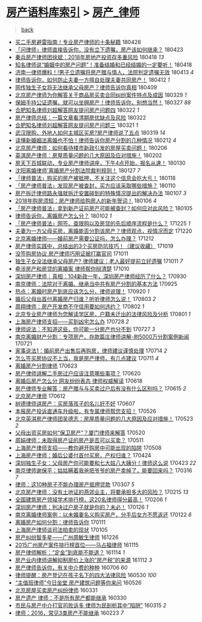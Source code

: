 [房产语料库索引](../../README.md)  > [房产_律师](房产_律师.md)
====
> [back](../README.md)

- [买二手房避雷指南！专业房产律师的十条秘籍](http://jkwz.applinzi.com/ittc/7096971848820720651.html#%E4%B9%B0%E4%BA%8C%E6%89%8B%E6%88%BF%E9%81%BF%E9%9B%B7%E6%8C%87%E5%8D%97%EF%BC%81%E4%B8%93%E4%B8%9A%E6%88%BF%E4%BA%A7%E5%BE%8B%E5%B8%88%E7%9A%84%E5%8D%81%E6%9D%A1%E7%A7%98%E7%B1%8D) 180428  
- [「问律师」律师直接告诉你，没有立下遗嘱，房产该如何继承？](http://jkwz.applinzi.com/ittc/7095222730968531978.html#%E3%80%8C%E9%97%AE%E5%BE%8B%E5%B8%88%E3%80%8D%E5%BE%8B%E5%B8%88%E7%9B%B4%E6%8E%A5%E5%91%8A%E8%AF%89%E4%BD%A0%EF%BC%8C%E6%B2%A1%E6%9C%89%E7%AB%8B%E4%B8%8B%E9%81%97%E5%98%B1%EF%BC%8C%E6%88%BF%E4%BA%A7%E8%AF%A5%E5%A6%82%E4%BD%95%E7%BB%A7%E6%89%BF%EF%BC%9F) 180423  
- [秦兵房产律师团徐斌：2018年房地产投资存多重风险](http://jkwz.applinzi.com/ittc/7093383697950835722.html#%E7%A7%A6%E5%85%B5%E6%88%BF%E4%BA%A7%E5%BE%8B%E5%B8%88%E5%9B%A2%E5%BE%90%E6%96%8C%EF%BC%9A2018%E5%B9%B4%E6%88%BF%E5%9C%B0%E4%BA%A7%E6%8A%95%E8%B5%84%E5%AD%98%E5%A4%9A%E9%87%8D%E9%A3%8E%E9%99%A9) 180418 *13* 
- [知名律师说“婚姻中的房产问题”！准备结婚和已经结婚的一定要听！](http://jkwz.applinzi.com/ittc/7093338774346138640.html#%E7%9F%A5%E5%90%8D%E5%BE%8B%E5%B8%88%E8%AF%B4%E2%80%9C%E5%A9%9A%E5%A7%BB%E4%B8%AD%E7%9A%84%E6%88%BF%E4%BA%A7%E9%97%AE%E9%A2%98%E2%80%9D%EF%BC%81%E5%87%86%E5%A4%87%E7%BB%93%E5%A9%9A%E5%92%8C%E5%B7%B2%E7%BB%8F%E7%BB%93%E5%A9%9A%E7%9A%84%E4%B8%80%E5%AE%9A%E8%A6%81%E5%90%AC%EF%BC%81) 180418  
- [济南一律师爆料！!男子立遗嘱将房产赠与情人，法院判定遗嘱无效](http://jkwz.applinzi.com/ittc/7091420870633587718.html#%E6%B5%8E%E5%8D%97%E4%B8%80%E5%BE%8B%E5%B8%88%E7%88%86%E6%96%99%EF%BC%81%21%E7%94%B7%E5%AD%90%E7%AB%8B%E9%81%97%E5%98%B1%E5%B0%86%E6%88%BF%E4%BA%A7%E8%B5%A0%E4%B8%8E%E6%83%85%E4%BA%BA%EF%BC%8C%E6%B3%95%E9%99%A2%E5%88%A4%E5%AE%9A%E9%81%97%E5%98%B1%E6%97%A0%E6%95%88) 180413 *4* 
- [律师告诉你，如何防止夫妻一方擅自处理夫妻共同房产！](http://jkwz.applinzi.com/ittc/7091101953046348806.html#%E5%BE%8B%E5%B8%88%E5%91%8A%E8%AF%89%E4%BD%A0%EF%BC%8C%E5%A6%82%E4%BD%95%E9%98%B2%E6%AD%A2%E5%A4%AB%E5%A6%BB%E4%B8%80%E6%96%B9%E6%93%85%E8%87%AA%E5%A4%84%E7%90%86%E5%A4%AB%E5%A6%BB%E5%85%B1%E5%90%8C%E6%88%BF%E4%BA%A7%EF%BC%81) 180412 *1* 
- [网传独生子女将无法继承父母房产？律师告诉你真相](http://jkwz.applinzi.com/ittc/7090035599753085958.html#%E7%BD%91%E4%BC%A0%E7%8B%AC%E7%94%9F%E5%AD%90%E5%A5%B3%E5%B0%86%E6%97%A0%E6%B3%95%E7%BB%A7%E6%89%BF%E7%88%B6%E6%AF%8D%E6%88%BF%E4%BA%A7%EF%BC%9F%E5%BE%8B%E5%B8%88%E5%91%8A%E8%AF%89%E4%BD%A0%E7%9C%9F%E7%9B%B8) 180409  
- [北京房产律师为你解答关于商品房买卖合同纠纷案件特点及成因](http://jkwz.applinzi.com/ittc/7085921478812107782.html#%E5%8C%97%E4%BA%AC%E6%88%BF%E4%BA%A7%E5%BE%8B%E5%B8%88%E4%B8%BA%E4%BD%A0%E8%A7%A3%E7%AD%94%E5%85%B3%E4%BA%8E%E5%95%86%E5%93%81%E6%88%BF%E4%B9%B0%E5%8D%96%E5%90%88%E5%90%8C%E7%BA%A0%E7%BA%B7%E6%A1%88%E4%BB%B6%E7%89%B9%E7%82%B9%E5%8F%8A%E6%88%90%E5%9B%A0) 180329 *1* 
- [保姆手持公证遗嘱，就可以坐拥房产！律师告诉你，别想当然！](http://jkwz.applinzi.com/ittc/7085201805829211152.html#%E4%BF%9D%E5%A7%86%E6%89%8B%E6%8C%81%E5%85%AC%E8%AF%81%E9%81%97%E5%98%B1%EF%BC%8C%E5%B0%B1%E5%8F%AF%E4%BB%A5%E5%9D%90%E6%8B%A5%E6%88%BF%E4%BA%A7%EF%BC%81%E5%BE%8B%E5%B8%88%E5%91%8A%E8%AF%89%E4%BD%A0%EF%BC%8C%E5%88%AB%E6%83%B3%E5%BD%93%E7%84%B6%EF%BC%81) 180327 *88* 
- [合肥知名律师刘超解答网友提问房产问题四](http://jkwz.applinzi.com/ittc/7083410973446898695.html#%E5%90%88%E8%82%A5%E7%9F%A5%E5%90%8D%E5%BE%8B%E5%B8%88%E5%88%98%E8%B6%85%E8%A7%A3%E7%AD%94%E7%BD%91%E5%8F%8B%E6%8F%90%E9%97%AE%E6%88%BF%E4%BA%A7%E9%97%AE%E9%A2%98%E5%9B%9B) 180322 *1* 
- [房产律师总结：一篇文章看清期房优缺点及风险](http://jkwz.applinzi.com/ittc/7083360407249224721.html#%E6%88%BF%E4%BA%A7%E5%BE%8B%E5%B8%88%E6%80%BB%E7%BB%93%EF%BC%9A%E4%B8%80%E7%AF%87%E6%96%87%E7%AB%A0%E7%9C%8B%E6%B8%85%E6%9C%9F%E6%88%BF%E4%BC%98%E7%BC%BA%E7%82%B9%E5%8F%8A%E9%A3%8E%E9%99%A9) 180322  
- [合肥知名律师刘超解答网友提问房产问题三](http://jkwz.applinzi.com/ittc/7083006460449784842.html#%E5%90%88%E8%82%A5%E7%9F%A5%E5%90%8D%E5%BE%8B%E5%B8%88%E5%88%98%E8%B6%85%E8%A7%A3%E7%AD%94%E7%BD%91%E5%8F%8B%E6%8F%90%E9%97%AE%E6%88%BF%E4%BA%A7%E9%97%AE%E9%A2%98%E4%B8%89) 180321 *1* 
- [武汉限购，外地人如何主城区买房?房产律师说了五点](http://jkwz.applinzi.com/ittc/7082238628241867792.html#%E6%AD%A6%E6%B1%89%E9%99%90%E8%B4%AD%EF%BC%8C%E5%A4%96%E5%9C%B0%E4%BA%BA%E5%A6%82%E4%BD%95%E4%B8%BB%E5%9F%8E%E5%8C%BA%E4%B9%B0%E6%88%BF%3F%E6%88%BF%E4%BA%A7%E5%BE%8B%E5%B8%88%E8%AF%B4%E4%BA%86%E4%BA%94%E7%82%B9) 180319 *14* 
- [读懂新婚姻法离婚也不怕！律师告诉你房产分割的几种情况](http://jkwz.applinzi.com/ittc/7069213526671754257.html#%E8%AF%BB%E6%87%82%E6%96%B0%E5%A9%9A%E5%A7%BB%E6%B3%95%E7%A6%BB%E5%A9%9A%E4%B9%9F%E4%B8%8D%E6%80%95%EF%BC%81%E5%BE%8B%E5%B8%88%E5%91%8A%E8%AF%89%E4%BD%A0%E6%88%BF%E4%BA%A7%E5%88%86%E5%89%B2%E7%9A%84%E5%87%A0%E7%A7%8D%E6%83%85%E5%86%B5) 180212 *4* 
- [北京房产律师：如何看待楼市新政引发的房屋买卖问题！](http://jkwz.applinzi.com/ittc/7066905994997531664.html#%E5%8C%97%E4%BA%AC%E6%88%BF%E4%BA%A7%E5%BE%8B%E5%B8%88%EF%BC%9A%E5%A6%82%E4%BD%95%E7%9C%8B%E5%BE%85%E6%A5%BC%E5%B8%82%E6%96%B0%E6%94%BF%E5%BC%95%E5%8F%91%E7%9A%84%E6%88%BF%E5%B1%8B%E4%B9%B0%E5%8D%96%E9%97%AE%E9%A2%98%EF%BC%81) 180206  
- [英淇房产律师：房屋质量问题的几大原因及应对措施！](http://jkwz.applinzi.com/ittc/7065519218328339467.html#%E8%8B%B1%E6%B7%87%E6%88%BF%E4%BA%A7%E5%BE%8B%E5%B8%88%EF%BC%9A%E6%88%BF%E5%B1%8B%E8%B4%A8%E9%87%8F%E9%97%AE%E9%A2%98%E7%9A%84%E5%87%A0%E5%A4%A7%E5%8E%9F%E5%9B%A0%E5%8F%8A%E5%BA%94%E5%AF%B9%E6%8E%AA%E6%96%BD%EF%BC%81) 180202  
- [房天下百城联动，专业房产律师讲座，下午4点开始，报名从速！](http://jkwz.applinzi.com/ittc/7064328749636387850.html#%E6%88%BF%E5%A4%A9%E4%B8%8B%E7%99%BE%E5%9F%8E%E8%81%94%E5%8A%A8%EF%BC%8C%E4%B8%93%E4%B8%9A%E6%88%BF%E4%BA%A7%E5%BE%8B%E5%B8%88%E8%AE%B2%E5%BA%A7%EF%BC%8C%E4%B8%8B%E5%8D%884%E7%82%B9%E5%BC%80%E5%A7%8B%EF%BC%8C%E6%8A%A5%E5%90%8D%E4%BB%8E%E9%80%9F%EF%BC%81) 180130  
- [沈阳离婚律师&#39;离婚房产分割法院裁判规则！](http://jkwz.applinzi.com/ittc/7063201050196968455.html#%E6%B2%88%E9%98%B3%E7%A6%BB%E5%A9%9A%E5%BE%8B%E5%B8%88%26%2339%3B%E7%A6%BB%E5%A9%9A%E6%88%BF%E4%BA%A7%E5%88%86%E5%89%B2%E6%B3%95%E9%99%A2%E8%A3%81%E5%88%A4%E8%A7%84%E5%88%99%EF%BC%81) 180127 *7* 
- [「律师普法」购买的房产被抵押，不关注这个信息会吃大亏！](http://jkwz.applinzi.com/ittc/7059896242719425543.html#%E3%80%8C%E5%BE%8B%E5%B8%88%E6%99%AE%E6%B3%95%E3%80%8D%E8%B4%AD%E4%B9%B0%E7%9A%84%E6%88%BF%E4%BA%A7%E8%A2%AB%E6%8A%B5%E6%8A%BC%EF%BC%8C%E4%B8%8D%E5%85%B3%E6%B3%A8%E8%BF%99%E4%B8%AA%E4%BF%A1%E6%81%AF%E4%BC%9A%E5%90%83%E5%A4%A7%E4%BA%8F%EF%BC%81) 180118  
- [「房产律师普法」发现房产被查封，买方应该采取哪些措施？](http://jkwz.applinzi.com/ittc/7056153222643713034.html#%E3%80%8C%E6%88%BF%E4%BA%A7%E5%BE%8B%E5%B8%88%E6%99%AE%E6%B3%95%E3%80%8D%E5%8F%91%E7%8E%B0%E6%88%BF%E4%BA%A7%E8%A2%AB%E6%9F%A5%E5%B0%81%EF%BC%8C%E4%B9%B0%E6%96%B9%E5%BA%94%E8%AF%A5%E9%87%87%E5%8F%96%E5%93%AA%E4%BA%9B%E6%8E%AA%E6%96%BD%EF%BC%9F) 180110  
- [房产拆迁律师路永强就拆迁安置碰到的特殊情况提出的解决办法](http://jkwz.applinzi.com/ittc/7055860627719848966.html#%E6%88%BF%E4%BA%A7%E6%8B%86%E8%BF%81%E5%BE%8B%E5%B8%88%E8%B7%AF%E6%B0%B8%E5%BC%BA%E5%B0%B1%E6%8B%86%E8%BF%81%E5%AE%89%E7%BD%AE%E7%A2%B0%E5%88%B0%E7%9A%84%E7%89%B9%E6%AE%8A%E6%83%85%E5%86%B5%E6%8F%90%E5%87%BA%E7%9A%84%E8%A7%A3%E5%86%B3%E5%8A%9E%E6%B3%95) 180107 *3* 
- [2018年购房须知：房产律师给购房人的新年贺词！](http://jkwz.applinzi.com/ittc/7055458350387430411.html#2018%E5%B9%B4%E8%B4%AD%E6%88%BF%E9%A1%BB%E7%9F%A5%EF%BC%9A%E6%88%BF%E4%BA%A7%E5%BE%8B%E5%B8%88%E7%BB%99%E8%B4%AD%E6%88%BF%E4%BA%BA%E7%9A%84%E6%96%B0%E5%B9%B4%E8%B4%BA%E8%AF%8D%EF%BC%81) 180106 *4* 
- [「房产律师普法」拿到新产证前房产可能被查封？如何应对此风险？](http://jkwz.applinzi.com/ittc/7055027692687066129.html#%E3%80%8C%E6%88%BF%E4%BA%A7%E5%BE%8B%E5%B8%88%E6%99%AE%E6%B3%95%E3%80%8D%E6%8B%BF%E5%88%B0%E6%96%B0%E4%BA%A7%E8%AF%81%E5%89%8D%E6%88%BF%E4%BA%A7%E5%8F%AF%E8%83%BD%E8%A2%AB%E6%9F%A5%E5%B0%81%EF%BC%9F%E5%A6%82%E4%BD%95%E5%BA%94%E5%AF%B9%E6%AD%A4%E9%A3%8E%E9%99%A9%EF%BC%9F) 180105  
- [律师告诉你，离婚房产怎么分？](http://jkwz.applinzi.com/ittc/7053365070224950283.html#%E5%BE%8B%E5%B8%88%E5%91%8A%E8%AF%89%E4%BD%A0%EF%BC%8C%E7%A6%BB%E5%A9%9A%E6%88%BF%E4%BA%A7%E6%80%8E%E4%B9%88%E5%88%86%EF%BC%9F) 180102 *1* 
- [「房产律师普法」网签、查限购以及房贷的先后顺序流程是什么？](http://jkwz.applinzi.com/ittc/7050953946120586257.html#%E3%80%8C%E6%88%BF%E4%BA%A7%E5%BE%8B%E5%B8%88%E6%99%AE%E6%B3%95%E3%80%8D%E7%BD%91%E7%AD%BE%E3%80%81%E6%9F%A5%E9%99%90%E8%B4%AD%E4%BB%A5%E5%8F%8A%E6%88%BF%E8%B4%B7%E7%9A%84%E5%85%88%E5%90%8E%E9%A1%BA%E5%BA%8F%E6%B5%81%E7%A8%8B%E6%98%AF%E4%BB%80%E4%B9%88%EF%BC%9F) 171225 *1* 
- [夫妻为一方父母买房，离婚能否分割该房产？律师观点，视情况而定](http://jkwz.applinzi.com/ittc/7049215606618850320.html#%E5%A4%AB%E5%A6%BB%E4%B8%BA%E4%B8%80%E6%96%B9%E7%88%B6%E6%AF%8D%E4%B9%B0%E6%88%BF%EF%BC%8C%E7%A6%BB%E5%A9%9A%E8%83%BD%E5%90%A6%E5%88%86%E5%89%B2%E8%AF%A5%E6%88%BF%E4%BA%A7%EF%BC%9F%E5%BE%8B%E5%B8%88%E8%A7%82%E7%82%B9%EF%BC%8C%E8%A7%86%E6%83%85%E5%86%B5%E8%80%8C%E5%AE%9A) 171220  
- [北京离婚律师——婚前房产需要公证吗，怎么办理？](http://jkwz.applinzi.com/ittc/7046153780792394768.html#%E5%8C%97%E4%BA%AC%E7%A6%BB%E5%A9%9A%E5%BE%8B%E5%B8%88%E2%80%94%E2%80%94%E5%A9%9A%E5%89%8D%E6%88%BF%E4%BA%A7%E9%9C%80%E8%A6%81%E5%85%AC%E8%AF%81%E5%90%97%EF%BC%8C%E6%80%8E%E4%B9%88%E5%8A%9E%E7%90%86%EF%BC%9F) 171212  
- [房产律师实践中，总结出的3个买房防坑技巧！（建议收藏）](http://jkwz.applinzi.com/ittc/7026178127133410320.html#%E6%88%BF%E4%BA%A7%E5%BE%8B%E5%B8%88%E5%AE%9E%E8%B7%B5%E4%B8%AD%EF%BC%8C%E6%80%BB%E7%BB%93%E5%87%BA%E7%9A%843%E4%B8%AA%E4%B9%B0%E6%88%BF%E9%98%B2%E5%9D%91%E6%8A%80%E5%B7%A7%EF%BC%81%EF%BC%88%E5%BB%BA%E8%AE%AE%E6%94%B6%E8%97%8F%EF%BC%89) 171019  
- [没签购房协议 房产律师巧用证据打赢官司](http://jkwz.applinzi.com/ittc/7023193639570899984.html#%E6%B2%A1%E7%AD%BE%E8%B4%AD%E6%88%BF%E5%8D%8F%E8%AE%AE+%E6%88%BF%E4%BA%A7%E5%BE%8B%E5%B8%88%E5%B7%A7%E7%94%A8%E8%AF%81%E6%8D%AE%E6%89%93%E8%B5%A2%E5%AE%98%E5%8F%B8) 171011  
- [独生子女没法继承父母房产? 律师建议：老人最好提前立好遗嘱](http://jkwz.applinzi.com/ittc/7023114635300045841.html#%E7%8B%AC%E7%94%9F%E5%AD%90%E5%A5%B3%E6%B2%A1%E6%B3%95%E7%BB%A7%E6%89%BF%E7%88%B6%E6%AF%8D%E6%88%BF%E4%BA%A7%3F+%E5%BE%8B%E5%B8%88%E5%BB%BA%E8%AE%AE%EF%BC%9A%E8%80%81%E4%BA%BA%E6%9C%80%E5%A5%BD%E6%8F%90%E5%89%8D%E7%AB%8B%E5%A5%BD%E9%81%97%E5%98%B1) 171011 *7* 
- [牵涉房产和房贷的离婚案 律师帮你辩清楚](http://jkwz.applinzi.com/ittc/7022725197931742224.html#%E7%89%B5%E6%B6%89%E6%88%BF%E4%BA%A7%E5%92%8C%E6%88%BF%E8%B4%B7%E7%9A%84%E7%A6%BB%E5%A9%9A%E6%A1%88+%E5%BE%8B%E5%B8%88%E5%B8%AE%E4%BD%A0%E8%BE%A9%E6%B8%85%E6%A5%9A) 171010  
- [深圳房产律师｜真相：104新政一年，深圳房产律师经历了什么？](http://jkwz.applinzi.com/ittc/7019189736328135696.html#%E6%B7%B1%E5%9C%B3%E6%88%BF%E4%BA%A7%E5%BE%8B%E5%B8%88%EF%BD%9C%E7%9C%9F%E7%9B%B8%EF%BC%9A104%E6%96%B0%E6%94%BF%E4%B8%80%E5%B9%B4%EF%BC%8C%E6%B7%B1%E5%9C%B3%E6%88%BF%E4%BA%A7%E5%BE%8B%E5%B8%88%E7%BB%8F%E5%8E%86%E4%BA%86%E4%BB%80%E4%B9%88%EF%BC%9F) 170930  
- [南京律师：法院对于离婚、继承当中共有房产分割的基本方法](http://jkwz.applinzi.com/ittc/7017235110741672977.html#%E5%8D%97%E4%BA%AC%E5%BE%8B%E5%B8%88%EF%BC%9A%E6%B3%95%E9%99%A2%E5%AF%B9%E4%BA%8E%E7%A6%BB%E5%A9%9A%E3%80%81%E7%BB%A7%E6%89%BF%E5%BD%93%E4%B8%AD%E5%85%B1%E6%9C%89%E6%88%BF%E4%BA%A7%E5%88%86%E5%89%B2%E7%9A%84%E5%9F%BA%E6%9C%AC%E6%96%B9%E6%B3%95) 170925  
- [热点：离婚时房产到底应该怎么分，律师说理！](http://jkwz.applinzi.com/ittc/7015343844437263376.html#%E7%83%AD%E7%82%B9%EF%BC%9A%E7%A6%BB%E5%A9%9A%E6%97%B6%E6%88%BF%E4%BA%A7%E5%88%B0%E5%BA%95%E5%BA%94%E8%AF%A5%E6%80%8E%E4%B9%88%E5%88%86%EF%BC%8C%E5%BE%8B%E5%B8%88%E8%AF%B4%E7%90%86%EF%BC%81) 170920 *1* 
- [婚后父母出首付离婚房产归谁？听听律师怎么说！](http://jkwz.applinzi.com/ittc/6997561924584473617.html#%E5%A9%9A%E5%90%8E%E7%88%B6%E6%AF%8D%E5%87%BA%E9%A6%96%E4%BB%98%E7%A6%BB%E5%A9%9A%E6%88%BF%E4%BA%A7%E5%BD%92%E8%B0%81%EF%BC%9F%E5%90%AC%E5%90%AC%E5%BE%8B%E5%B8%88%E6%80%8E%E4%B9%88%E8%AF%B4%EF%BC%81) 170803 *2* 
- [周翔律师：房产开发商不守信用要如何违约？](http://jkwz.applinzi.com/ittc/6996531148501812241.html#%E5%91%A8%E7%BF%94%E5%BE%8B%E5%B8%88%EF%BC%9A%E6%88%BF%E4%BA%A7%E5%BC%80%E5%8F%91%E5%95%86%E4%B8%8D%E5%AE%88%E4%BF%A1%E7%94%A8%E8%A6%81%E5%A6%82%E4%BD%95%E8%BF%9D%E7%BA%A6%EF%BC%9F) 170802 *1* 
- [北京专业房产律师为您解读学区房，户籍未迁出的法律风险及分析](http://jkwz.applinzi.com/ittc/6996890523846312976.html#%E5%8C%97%E4%BA%AC%E4%B8%93%E4%B8%9A%E6%88%BF%E4%BA%A7%E5%BE%8B%E5%B8%88%E4%B8%BA%E6%82%A8%E8%A7%A3%E8%AF%BB%E5%AD%A6%E5%8C%BA%E6%88%BF%EF%BC%8C%E6%88%B7%E7%B1%8D%E6%9C%AA%E8%BF%81%E5%87%BA%E7%9A%84%E6%B3%95%E5%BE%8B%E9%A3%8E%E9%99%A9%E5%8F%8A%E5%88%86%E6%9E%90) 170801 *1* 
- [上海房产律师支招——买到凶宅怎么办](http://jkwz.applinzi.com/ittc/6995354981388256273.html#%E4%B8%8A%E6%B5%B7%E6%88%BF%E4%BA%A7%E5%BE%8B%E5%B8%88%E6%94%AF%E6%8B%9B%E2%80%94%E2%80%94%E4%B9%B0%E5%88%B0%E5%87%B6%E5%AE%85%E6%80%8E%E4%B9%88%E5%8A%9E) 170728 *2* 
- [律师说法：不知道这些，你可能一分房产也分不到](http://jkwz.applinzi.com/ittc/6995119601019782160.html#%E5%BE%8B%E5%B8%88%E8%AF%B4%E6%B3%95%EF%BC%9A%E4%B8%8D%E7%9F%A5%E9%81%93%E8%BF%99%E4%BA%9B%EF%BC%8C%E4%BD%A0%E5%8F%AF%E8%83%BD%E4%B8%80%E5%88%86%E6%88%BF%E4%BA%A7%E4%B9%9F%E5%88%86%E4%B8%8D%E5%88%B0) 170727 *3* 
- [南京离婚财产分割：专项房产、存款篇庄律师讲解-附5000万分割案例新闻](http://jkwz.applinzi.com/ittc/6992640308897383440.html#%E5%8D%97%E4%BA%AC%E7%A6%BB%E5%A9%9A%E8%B4%A2%E4%BA%A7%E5%88%86%E5%89%B2%EF%BC%9A%E4%B8%93%E9%A1%B9%E6%88%BF%E4%BA%A7%E3%80%81%E5%AD%98%E6%AC%BE%E7%AF%87%E5%BA%84%E5%BE%8B%E5%B8%88%E8%AE%B2%E8%A7%A3-%E9%99%845000%E4%B8%87%E5%88%86%E5%89%B2%E6%A1%88%E4%BE%8B%E6%96%B0%E9%97%BB) 170721  
- [家事说法1：婚前房产出售后再购房，律师建议谨慎处理](http://jkwz.applinzi.com/ittc/6989827386223625233.html#%E5%AE%B6%E4%BA%8B%E8%AF%B4%E6%B3%951%EF%BC%9A%E5%A9%9A%E5%89%8D%E6%88%BF%E4%BA%A7%E5%87%BA%E5%94%AE%E5%90%8E%E5%86%8D%E8%B4%AD%E6%88%BF%EF%BC%8C%E5%BE%8B%E5%B8%88%E5%BB%BA%E8%AE%AE%E8%B0%A8%E6%85%8E%E5%A4%84%E7%90%86) 170714 *2* 
- [怎么签买房协议不上当，我是房产律师，有几点建议](http://jkwz.applinzi.com/ittc/6988700230546359300.html#%E6%80%8E%E4%B9%88%E7%AD%BE%E4%B9%B0%E6%88%BF%E5%8D%8F%E8%AE%AE%E4%B8%8D%E4%B8%8A%E5%BD%93%EF%BC%8C%E6%88%91%E6%98%AF%E6%88%BF%E4%BA%A7%E5%BE%8B%E5%B8%88%EF%BC%8C%E6%9C%89%E5%87%A0%E7%82%B9%E5%BB%BA%E8%AE%AE) 170711 *4* 
- [离婚房产分割律师](http://jkwz.applinzi.com/ittc/6982316533475705860.html#%E7%A6%BB%E5%A9%9A%E6%88%BF%E4%BA%A7%E5%88%86%E5%89%B2%E5%BE%8B%E5%B8%88) 170623  
- [房产律师讲解二手房过户应该注意哪些事项？](http://jkwz.applinzi.com/ittc/6981281304233378820.html#%E6%88%BF%E4%BA%A7%E5%BE%8B%E5%B8%88%E8%AE%B2%E8%A7%A3%E4%BA%8C%E6%89%8B%E6%88%BF%E8%BF%87%E6%88%B7%E5%BA%94%E8%AF%A5%E6%B3%A8%E6%84%8F%E5%93%AA%E4%BA%9B%E4%BA%8B%E9%A1%B9%EF%BC%9F) 170620  
- [离婚后房产怎么分 网友纷纷表态 律师权威解读](http://jkwz.applinzi.com/ittc/6980445513676489732.html#%E7%A6%BB%E5%A9%9A%E5%90%8E%E6%88%BF%E4%BA%A7%E6%80%8E%E4%B9%88%E5%88%86+%E7%BD%91%E5%8F%8B%E7%BA%B7%E7%BA%B7%E8%A1%A8%E6%80%81+%E5%BE%8B%E5%B8%88%E6%9D%83%E5%A8%81%E8%A7%A3%E8%AF%BB) 170618  
- [房产律师专业解答：房产赠与与买卖过户后有没有什么区别吗？](http://jkwz.applinzi.com/ittc/6979445702282183684.html#%E6%88%BF%E4%BA%A7%E5%BE%8B%E5%B8%88%E4%B8%93%E4%B8%9A%E8%A7%A3%E7%AD%94%EF%BC%9A%E6%88%BF%E4%BA%A7%E8%B5%A0%E4%B8%8E%E4%B8%8E%E4%B9%B0%E5%8D%96%E8%BF%87%E6%88%B7%E5%90%8E%E6%9C%89%E6%B2%A1%E6%9C%89%E4%BB%80%E4%B9%88%E5%8C%BA%E5%88%AB%E5%90%97%EF%BC%9F) 170615 *2* 
- [北京房产律师](http://jkwz.applinzi.com/ittc/6978219452511290373.html#%E5%8C%97%E4%BA%AC%E6%88%BF%E4%BA%A7%E5%BE%8B%E5%B8%88) 170612  
- [树德律师讲房产：买房落孩子的名儿好不好](http://jkwz.applinzi.com/ittc/6976447980893635588.html#%E6%A0%91%E5%BE%B7%E5%BE%8B%E5%B8%88%E8%AE%B2%E6%88%BF%E4%BA%A7%EF%BC%9A%E4%B9%B0%E6%88%BF%E8%90%BD%E5%AD%A9%E5%AD%90%E7%9A%84%E5%90%8D%E5%84%BF%E5%A5%BD%E4%B8%8D%E5%A5%BD) 170607  
- [本报房产投诉直通车升级啦，有专属律师帮您支招！](http://jkwz.applinzi.com/ittc/6971955133700113413.html#%E6%9C%AC%E6%8A%A5%E6%88%BF%E4%BA%A7%E6%8A%95%E8%AF%89%E7%9B%B4%E9%80%9A%E8%BD%A6%E5%8D%87%E7%BA%A7%E5%95%A6%EF%BC%8C%E6%9C%89%E4%B8%93%E5%B1%9E%E5%BE%8B%E5%B8%88%E5%B8%AE%E6%82%A8%E6%94%AF%E6%8B%9B%EF%BC%81) 170526  
- [北京英淇房产律师团吴德志：房屋质量问题的几大原因及应对措施！](http://jkwz.applinzi.com/ittc/6970904401710416901.html#%E5%8C%97%E4%BA%AC%E8%8B%B1%E6%B7%87%E6%88%BF%E4%BA%A7%E5%BE%8B%E5%B8%88%E5%9B%A2%E5%90%B4%E5%BE%B7%E5%BF%97%EF%BC%9A%E6%88%BF%E5%B1%8B%E8%B4%A8%E9%87%8F%E9%97%AE%E9%A2%98%E7%9A%84%E5%87%A0%E5%A4%A7%E5%8E%9F%E5%9B%A0%E5%8F%8A%E5%BA%94%E5%AF%B9%E6%8E%AA%E6%96%BD%EF%BC%81) 170523 *2* 
- [父母出资买房如何“保卫房产”？厦门律师来解答](http://jkwz.applinzi.com/ittc/6969761185753728005.html#%E7%88%B6%E6%AF%8D%E5%87%BA%E8%B5%84%E4%B9%B0%E6%88%BF%E5%A6%82%E4%BD%95%E2%80%9C%E4%BF%9D%E5%8D%AB%E6%88%BF%E4%BA%A7%E2%80%9D%EF%BC%9F%E5%8E%A6%E9%97%A8%E5%BE%8B%E5%B8%88%E6%9D%A5%E8%A7%A3%E7%AD%94) 170520  
- [周娟律师：未取得房产证的房产是否可以买卖？](http://jkwz.applinzi.com/ittc/6966401399268066309.html#%E5%91%A8%E5%A8%9F%E5%BE%8B%E5%B8%88%EF%BC%9A%E6%9C%AA%E5%8F%96%E5%BE%97%E6%88%BF%E4%BA%A7%E8%AF%81%E7%9A%84%E6%88%BF%E4%BA%A7%E6%98%AF%E5%90%A6%E5%8F%AF%E4%BB%A5%E4%B9%B0%E5%8D%96%EF%BC%9F) 170511  
- [上海房产律师支招——教你避开购房中可能出现的陷阱](http://jkwz.applinzi.com/ittc/6965323584867140612.html#%E4%B8%8A%E6%B5%B7%E6%88%BF%E4%BA%A7%E5%BE%8B%E5%B8%88%E6%94%AF%E6%8B%9B%E2%80%94%E2%80%94%E6%95%99%E4%BD%A0%E9%81%BF%E5%BC%80%E8%B4%AD%E6%88%BF%E4%B8%AD%E5%8F%AF%E8%83%BD%E5%87%BA%E7%8E%B0%E7%9A%84%E9%99%B7%E9%98%B1) 170508  
- [上海房产律师：婚后公婆付首付买房，产权归谁？](http://jkwz.applinzi.com/ittc/6960026554041107460.html#%E4%B8%8A%E6%B5%B7%E6%88%BF%E4%BA%A7%E5%BE%8B%E5%B8%88%EF%BC%9A%E5%A9%9A%E5%90%8E%E5%85%AC%E5%A9%86%E4%BB%98%E9%A6%96%E4%BB%98%E4%B9%B0%E6%88%BF%EF%BC%8C%E4%BA%A7%E6%9D%83%E5%BD%92%E8%B0%81%EF%BC%9F) 170424  
- [深圳独生子女：父母房产你可能要和七大姑八大姨分！律师这么说](http://jkwz.applinzi.com/ittc/6959713355873911812.html#%E6%B7%B1%E5%9C%B3%E7%8B%AC%E7%94%9F%E5%AD%90%E5%A5%B3%EF%BC%9A%E7%88%B6%E6%AF%8D%E6%88%BF%E4%BA%A7%E4%BD%A0%E5%8F%AF%E8%83%BD%E8%A6%81%E5%92%8C%E4%B8%83%E5%A4%A7%E5%A7%91%E5%85%AB%E5%A4%A7%E5%A7%A8%E5%88%86%EF%BC%81%E5%BE%8B%E5%B8%88%E8%BF%99%E4%B9%88%E8%AF%B4) 170423 *22* 
- [南京律师谢保平：姑姑瞒着我爸把爷爷的房产卖掉了，能要回来吗？](http://jkwz.applinzi.com/ittc/6945575353052562437.html#%E5%8D%97%E4%BA%AC%E5%BE%8B%E5%B8%88%E8%B0%A2%E4%BF%9D%E5%B9%B3%EF%BC%9A%E5%A7%91%E5%A7%91%E7%9E%92%E7%9D%80%E6%88%91%E7%88%B8%E6%8A%8A%E7%88%B7%E7%88%B7%E7%9A%84%E6%88%BF%E4%BA%A7%E5%8D%96%E6%8E%89%E4%BA%86%EF%BC%8C%E8%83%BD%E8%A6%81%E5%9B%9E%E6%9D%A5%E5%90%97%EF%BC%9F) 170316 *7* 
- [律师：这10种房子不能办理房产抵押贷款](http://jkwz.applinzi.com/ittc/6942204919074522116.html#%E5%BE%8B%E5%B8%88%EF%BC%9A%E8%BF%9910%E7%A7%8D%E6%88%BF%E5%AD%90%E4%B8%8D%E8%83%BD%E5%8A%9E%E7%90%86%E6%88%BF%E4%BA%A7%E6%8A%B5%E6%8A%BC%E8%B4%B7%E6%AC%BE) 170307 *5* 
- [北京房产律师：没有土地证的燕郊业主，将要承担多大的风险？](http://jkwz.applinzi.com/ittc/6934800465819862021.html#%E5%8C%97%E4%BA%AC%E6%88%BF%E4%BA%A7%E5%BE%8B%E5%B8%88%EF%BC%9A%E6%B2%A1%E6%9C%89%E5%9C%9F%E5%9C%B0%E8%AF%81%E7%9A%84%E7%87%95%E9%83%8A%E4%B8%9A%E4%B8%BB%EF%BC%8C%E5%B0%86%E8%A6%81%E6%89%BF%E6%8B%85%E5%A4%9A%E5%A4%A7%E7%9A%84%E9%A3%8E%E9%99%A9%EF%BC%9F) 170215 *13* 
- [全国建筑房产领域学术排行榜，这20名律师得分最高！](http://jkwz.applinzi.com/ittc/6931467206402769924.html#%E5%85%A8%E5%9B%BD%E5%BB%BA%E7%AD%91%E6%88%BF%E4%BA%A7%E9%A2%86%E5%9F%9F%E5%AD%A6%E6%9C%AF%E6%8E%92%E8%A1%8C%E6%A6%9C%EF%BC%8C%E8%BF%9920%E5%90%8D%E5%BE%8B%E5%B8%88%E5%BE%97%E5%88%86%E6%9C%80%E9%AB%98%EF%BC%81) 170206 *1* 
- [深圳房产律师：判决过户房子就是你的？未必！](http://jkwz.applinzi.com/ittc/6927232982879568901.html#%E6%B7%B1%E5%9C%B3%E6%88%BF%E4%BA%A7%E5%BE%8B%E5%B8%88%EF%BC%9A%E5%88%A4%E5%86%B3%E8%BF%87%E6%88%B7%E6%88%BF%E5%AD%90%E5%B0%B1%E6%98%AF%E4%BD%A0%E7%9A%84%EF%BC%9F%E6%9C%AA%E5%BF%85%EF%BC%81) 170126 *1* 
- [南京离婚律师案例：以未婚妻名义购买房产，分手后女方不愿返还](http://jkwz.applinzi.com/ittc/6926012659802833925.html#%E5%8D%97%E4%BA%AC%E7%A6%BB%E5%A9%9A%E5%BE%8B%E5%B8%88%E6%A1%88%E4%BE%8B%EF%BC%9A%E4%BB%A5%E6%9C%AA%E5%A9%9A%E5%A6%BB%E5%90%8D%E4%B9%89%E8%B4%AD%E4%B9%B0%E6%88%BF%E4%BA%A7%EF%BC%8C%E5%88%86%E6%89%8B%E5%90%8E%E5%A5%B3%E6%96%B9%E4%B8%8D%E6%84%BF%E8%BF%94%E8%BF%98) 170122 *6* 
- [离婚房产如何分割：律师告诉你](http://jkwz.applinzi.com/ittc/6921657007945024517.html#%E7%A6%BB%E5%A9%9A%E6%88%BF%E4%BA%A7%E5%A6%82%E4%BD%95%E5%88%86%E5%89%B2%EF%BC%9A%E5%BE%8B%E5%B8%88%E5%91%8A%E8%AF%89%E4%BD%A0) 170111  
- [上海房产律师谈司法拍卖的现状](http://jkwz.applinzi.com/ittc/6919668137586066436.html#%E4%B8%8A%E6%B5%B7%E6%88%BF%E4%BA%A7%E5%BE%8B%E5%B8%88%E8%B0%88%E5%8F%B8%E6%B3%95%E6%8B%8D%E5%8D%96%E7%9A%84%E7%8E%B0%E7%8A%B6) 170105  
- [房产纠纷智多星——广州周敏生律师](http://jkwz.applinzi.com/ittc/6915997125183013892.html#%E6%88%BF%E4%BA%A7%E7%BA%A0%E7%BA%B7%E6%99%BA%E5%A4%9A%E6%98%9F%E2%80%94%E2%80%94%E5%B9%BF%E5%B7%9E%E5%91%A8%E6%95%8F%E7%94%9F%E5%BE%8B%E5%B8%88) 161226  
- [2015广州房产案件排行榜首位——马占福律师](http://jkwz.applinzi.com/ittc/6900664374452028420.html#2015%E5%B9%BF%E5%B7%9E%E6%88%BF%E4%BA%A7%E6%A1%88%E4%BB%B6%E6%8E%92%E8%A1%8C%E6%A6%9C%E9%A6%96%E4%BD%8D%E2%80%94%E2%80%94%E9%A9%AC%E5%8D%A0%E7%A6%8F%E5%BE%8B%E5%B8%88) 161115  
- [房产律师解析：“定金”到底能不能退？](http://jkwz.applinzi.com/ittc/6900282702556562437.html#%E6%88%BF%E4%BA%A7%E5%BE%8B%E5%B8%88%E8%A7%A3%E6%9E%90%EF%BC%9A%E2%80%9C%E5%AE%9A%E9%87%91%E2%80%9D%E5%88%B0%E5%BA%95%E8%83%BD%E4%B8%8D%E8%83%BD%E9%80%80%EF%BC%9F) 161114 *1* 
- [房产业内律师讲解抑制房价上涨的“房产税”的来源](http://jkwz.applinzi.com/ittc/6899697751486366724.html#%E6%88%BF%E4%BA%A7%E4%B8%9A%E5%86%85%E5%BE%8B%E5%B8%88%E8%AE%B2%E8%A7%A3%E6%8A%91%E5%88%B6%E6%88%BF%E4%BB%B7%E4%B8%8A%E6%B6%A8%E7%9A%84%E2%80%9C%E6%88%BF%E4%BA%A7%E7%A8%8E%E2%80%9D%E7%9A%84%E6%9D%A5%E6%BA%90) 161112 *3* 
- [房产律师告诉你，有关中介费的种种](http://jkwz.applinzi.com/ittc/6847928258930410501.html#%E6%88%BF%E4%BA%A7%E5%BE%8B%E5%B8%88%E5%91%8A%E8%AF%89%E4%BD%A0%EF%BC%8C%E6%9C%89%E5%85%B3%E4%B8%AD%E4%BB%8B%E8%B4%B9%E7%9A%84%E7%A7%8D%E7%A7%8D) 160706 *60* 
- [律师提醒：房产登记在孩子名下的四大法律风险](http://jkwz.applinzi.com/ittc/6837796178812732421.html#%E5%BE%8B%E5%B8%88%E6%8F%90%E9%86%92%EF%BC%9A%E6%88%BF%E4%BA%A7%E7%99%BB%E8%AE%B0%E5%9C%A8%E5%AD%A9%E5%AD%90%E5%90%8D%E4%B8%8B%E7%9A%84%E5%9B%9B%E5%A4%A7%E6%B3%95%E5%BE%8B%E9%A3%8E%E9%99%A9) 160530 *100* 
- [“主值班律师”今日坐堂 房产建筑问题等你来问](http://jkwz.applinzi.com/ittc/6836423185347904516.html#%E2%80%9C%E4%B8%BB%E5%80%BC%E7%8F%AD%E5%BE%8B%E5%B8%88%E2%80%9D%E4%BB%8A%E6%97%A5%E5%9D%90%E5%A0%82+%E6%88%BF%E4%BA%A7%E5%BB%BA%E7%AD%91%E9%97%AE%E9%A2%98%E7%AD%89%E4%BD%A0%E6%9D%A5%E9%97%AE) 160526  
- [北京房屋买卖房产纠纷律师](http://jkwz.applinzi.com/ittc/6815709983832278020.html#%E5%8C%97%E4%BA%AC%E6%88%BF%E5%B1%8B%E4%B9%B0%E5%8D%96%E6%88%BF%E4%BA%A7%E7%BA%A0%E7%BA%B7%E5%BE%8B%E5%B8%88) 160331  
- [房产遗产 律师：不是所有房产都能继承](http://jkwz.applinzi.com/ittc/6815404706545271812.html#%E6%88%BF%E4%BA%A7%E9%81%97%E4%BA%A7+%E5%BE%8B%E5%B8%88%EF%BC%9A%E4%B8%8D%E6%98%AF%E6%89%80%E6%9C%89%E6%88%BF%E4%BA%A7%E9%83%BD%E8%83%BD%E7%BB%A7%E6%89%BF) 160330  
- [市民与房产中介打官司败诉多 律师为民剖析其中“陷阱”](http://jkwz.applinzi.com/ittc/6809950399754667012.html#%E5%B8%82%E6%B0%91%E4%B8%8E%E6%88%BF%E4%BA%A7%E4%B8%AD%E4%BB%8B%E6%89%93%E5%AE%98%E5%8F%B8%E8%B4%A5%E8%AF%89%E5%A4%9A+%E5%BE%8B%E5%B8%88%E4%B8%BA%E6%B0%91%E5%89%96%E6%9E%90%E5%85%B6%E4%B8%AD%E2%80%9C%E9%99%B7%E9%98%B1%E2%80%9D) 160315 *2* 
- [律师：2016，常见3类房产不能继承](http://jkwz.applinzi.com/ittc/6801971016288961541.html#%E5%BE%8B%E5%B8%88%EF%BC%9A2016%EF%BC%8C%E5%B8%B8%E8%A7%813%E7%B1%BB%E6%88%BF%E4%BA%A7%E4%B8%8D%E8%83%BD%E7%BB%A7%E6%89%BF) 160223 *7* 
